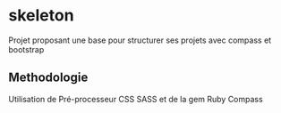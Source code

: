# skeleton

Projet proposant une base pour structurer ses projets avec compass et bootstrap

## Methodologie

Utilisation de Pré-processeur CSS SASS et de la gem Ruby Compass

